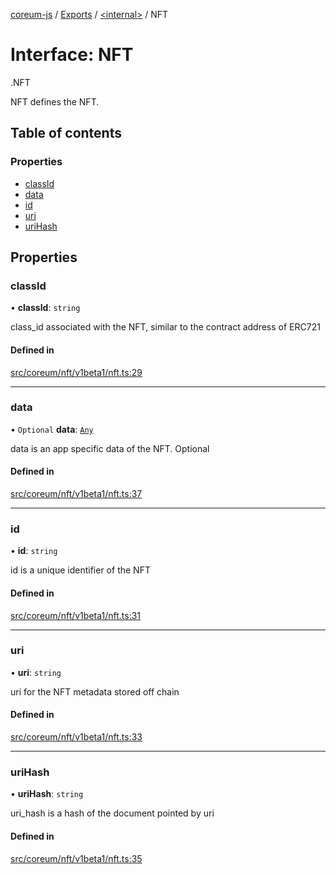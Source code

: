 [coreum-js](../README.md) / [Exports](../modules.md) / [<internal\>](../modules/internal_.md) / NFT

# Interface: NFT

[<internal>](../modules/internal_.md).NFT

NFT defines the NFT.

## Table of contents

### Properties

- [classId](internal_.NFT.md#classid)
- [data](internal_.NFT.md#data)
- [id](internal_.NFT.md#id)
- [uri](internal_.NFT.md#uri)
- [uriHash](internal_.NFT.md#urihash)

## Properties

### classId

• **classId**: `string`

class_id associated with the NFT, similar to the contract address of ERC721

#### Defined in

[src/coreum/nft/v1beta1/nft.ts:29](https://github.com/CooperFoundation/coreum-js/blob/d106c53/src/coreum/nft/v1beta1/nft.ts#L29)

___

### data

• `Optional` **data**: [`Any`](../modules/internal_.md#any)

data is an app specific data of the NFT. Optional

#### Defined in

[src/coreum/nft/v1beta1/nft.ts:37](https://github.com/CooperFoundation/coreum-js/blob/d106c53/src/coreum/nft/v1beta1/nft.ts#L37)

___

### id

• **id**: `string`

id is a unique identifier of the NFT

#### Defined in

[src/coreum/nft/v1beta1/nft.ts:31](https://github.com/CooperFoundation/coreum-js/blob/d106c53/src/coreum/nft/v1beta1/nft.ts#L31)

___

### uri

• **uri**: `string`

uri for the NFT metadata stored off chain

#### Defined in

[src/coreum/nft/v1beta1/nft.ts:33](https://github.com/CooperFoundation/coreum-js/blob/d106c53/src/coreum/nft/v1beta1/nft.ts#L33)

___

### uriHash

• **uriHash**: `string`

uri_hash is a hash of the document pointed by uri

#### Defined in

[src/coreum/nft/v1beta1/nft.ts:35](https://github.com/CooperFoundation/coreum-js/blob/d106c53/src/coreum/nft/v1beta1/nft.ts#L35)
